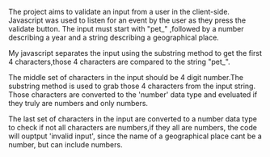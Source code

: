 The project aims to validate an input from a user in the client-side.
Javascript was used to listen for an event by the user as they press the validate button.
The input must start with "pet_" ,followed by a number describing a year and a string describing a geographical place.

My javascript separates the input using the substring method to get the first 4 characters,those 4 characters are compared to the string "pet_".

The middle set of characters in  the input should be 4 digit number.The substring method is used to grab those 4 characters from the input string.
Those characters are converted to the 'number' data type and eveluated if they truly are numbers and only numbers.

The last set of characters in the input are converted to a number data type to check if not all characters are numbers,if they all are numbers, the code will ouptput 
'invalid input', since the name of a geographical place cant be a number, but can include numbers.
